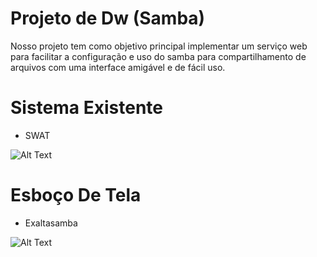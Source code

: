 # Projeto de Dw (Samba)
Nosso projeto tem como objetivo principal implementar um serviço web para facilitar a configuração e uso do samba para compartilhamento de arquivos com uma interface amigável e de fácil uso.

# Sistema Existente
  - SWAT
  
![Alt Text](http://www.ajsolucionesinformaticas.com/imagenes/ics/ics_3.jpg)

# Esboço De Tela
  - Exaltasamba

![Alt Text](https://github.com/gabbezerra/ProjetoDw/blob/master/Esbo%C3%A7o.png?raw=true)
